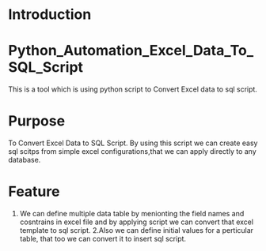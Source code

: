 # Introduction
# Python_Automation_Excel_Data_To_SQL_Script
This is a tool which is using python script to Convert Excel data to sql script.

# Purpose
To Convert Excel Data to SQL Script.
By using this script we can create easy sql scitps from simple excel configurations,that we can apply directly to any database.

# Feature
1. We can define multiple data table by menionting the field names and cosntrains in excel file and by applying script we can convert that excel template to sql script.
2.Also we can define initial values for a perticular table, that too we can convert it to insert sql script.

